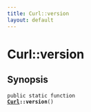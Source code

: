 ```yaml
---
title: Curl::version
layout: default
---
```


# Curl::version

## Synopsis

<code>public static function <b><a href="Curl">Curl</a>::version</b>()</code>

